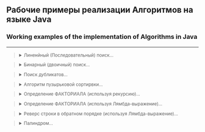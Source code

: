 ## Рабочие примеры реализации Алгоритмов на языке Java
### Working examples of the implementation of Algorithms in Java
---
<small>


><details><summary>Линенйный (Последовательный) поиск...</summary>
>
>*Последовательный поиск (Sequential Search)*, называемый также *линейным поиском*, является самым простым из всех алгоритмов поиска. Это метод поиска одного
 значения t в коллекции С "в лоб". Он находит t, начиная с первого элемента коллекции и исследуя каждый последующий элемент до тех пор, пока не просмотрит всю
 коллекцию или пока соответствующий элемент не будет найден.
>
>**Наилучший случай: O(1); средний и наихудший случаи: О(n)**
>
>[SearchBruteForce - Линенйный поиск](https://github.com/aykononov/Algorithms/blob/master/SearchBruteForce.java) 
></details>

><details><summary>Бинарный (двоичный) поиск...</summary>
>
>*Бинарный (двоичный) поиск* обеспечивает лучшую производительность, чем *последовательный поиск*, поскольку работает с коллекцией, элементы которой уже *отсортированы*.
> 
>**Наилучший случай: O(1); средний и наихудший случаи: O(log n)**
>
>[SearchBinary - Бинарный поиск](https://github.com/aykononov/Algorithms/blob/master/SearchBinary.java)
></details>

  
><details><summary>Поиск дубликатов...</summary>
>
>Поиск дубликатов в массиве методом простого перебора всех элементов можно реализовать двумя вложенными циклами.
>  
>**Временная сложность - O(n²), пространственная сложность —  O(1).**
>
>[SearchSimpleDuplicate - Найти первый дубликат в массиве простым перебором](https://github.com/aykononov/Algorithms/blob/master/SearchSimpleDuplicate.java)
></details>


><details><summary>Алгоритм пузырьковой сортирвки...</summary>
>
>Алгоритм пузырьковой сортирвки массива целых чисел.
>
>[SortBubble - Алгоритм Пузырьковой сортировки](https://github.com/aykononov/Algorithms/blob/master/SortBubble.java)
></details>


><details><summary>Определение ФАКТОРИАЛА (используя рекурсию)...</summary>
>
>*Факториал натурального числа n* определяется, как произведение всех натуральных чисел от 1 до n включительно.  
>Метод fact() действует следующим образом.  
>Когда этот метод вызывается со значением 1 своего аргумента, то возвращается значение 1.  
>В противном случае возвращается произведение fact(n - 1) * n.  
>Для вычисления этого выражения метод fасt() вызывается со значением n - 1 своего аргумента.  
>Этот процесс повторяется до тех пор, пока значение n не станет равным 1, после чего начнется возврат из последовательных вызовов метода fасt().
>
>[FactorialUsingRecursion - Определение ФАКТОРИАЛА (используя рекурсию)](https://github.com/aykononov/Algorithms/blob/master/FactorialUsingRecursion.java)  
></details>


><details><summary>Определение ФАКТОРИАЛА (используя Лямбда-выражение)...</summary>
>
>Пример программы, где блочное Лямбда-выражение применяется для вычисления и возврата факториала целочисленного значения.
>В данном примере программы на то, что в блочном лямбдавыражении объявляется переменная *result*, организуется цикл *for* и указывается оператор *return*. Все эти действия вполне допустимы в теле блочного лямбдавыражения. По существу, тело блока такого выражения аналогично телу метода. Следует также иметь в виду, что когда в лямбда-выражении оказывается оператор *return*, он просто вызывает возврат из самого лямбда-выражения, но не из объемлющего его метода.
>
>[FactorialUsingLambda - Определение ФАКТОРИАЛА (используя Лямбда-выражение)](https://github.com/aykononov/Algorithms/blob/master/FactorialUsingLambda.java) 
></details>


><details><summary>Реверс строки в обратном порядке (используя Лямбда-выражение)...</summary>
>
>В данном примере программы, блочное Лямбда-выражение изменяет строку на обратный порядок следования символов в этой строке.
> 
>В функциональном интерфейсе *StringFunc* объявляется метод *getReversal()*, принимающий параметр типа *String* и возвращающий
 значение типа *String*. Следовательно, в лямбда-выражении *reverse* тип параметра *(str)* должен быть выведен как *String*. Метод *charAt()* вызывается для параметра *(str)*, как для объекта типа *String*. Это вполне допустимо, поскольку тип String этого параметра выводится автоматически.
>
>[ReverseStringUsingLambda - Реверс строки в обратном порядке (используя Лямбда-выражение)](https://github.com/aykononov/Algorithms/blob/master/ReverseStringUsingLambda.java)
></details>


><details><summary>Палиндром...</summary>
>
>Палиндромом считаются слова, фразы или числа, которые одинаково читаются слева направо и справа налево.
>
>[Palindrom - Пример проверяет, является ли строка Палиндромом](https://github.com/aykononov/Algorithms/blob/master/Palindrom.java)
></details>

</small>
